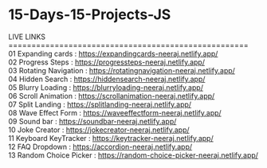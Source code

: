 # 15-Days-15-Projects-JS
LIVE LINKS ====================================================                                                                                                                                                         
01 Expanding cards : https://expandingcards-neeraj.netlify.app/                                                                                                                                                        
02 Progress Steps : https://progressteps-neeraj.netlify.app/                                                                                                                                                          
03 Rotating Navigation : https://rotatingnavigation-neeraj.netlify.app/                                                                                                                                                
04 Hidden Search : https://hiddensearch-neeraj.netlify.app/                                                                                                                                                             
05 Blurry Loading : https://blurryloading-neeraj.netlify.app/                                                                                                                                                           
06 Scroll Animation : https://scrollanimation-neeraj.netlify.app/  
07 Split Landing : https://splitlanding-neeraj.netlify.app/                                                                                                                                                              
08 Wave Effect Form : https://waveeffectform-neeraj.netlify.app/                                                                                                                                                      
09 Sound bar : https://soundbar-neeraj.netlify.app/                                                                                                                                                                    
10 Joke Creator : https://jokecreator-neeraj.netlify.app/                                                                                                                                                              
11 Keyboard KeyTracker : https://keytracker-neeraj.netlify.app/                                                                                                                                                       
12 FAQ Dropdown : https://accordion-neeraj.netlify.app/                                                                                                                                                              
13 Random Choice Picker : https://random-choice-picker-neeraj.netlify.app/
